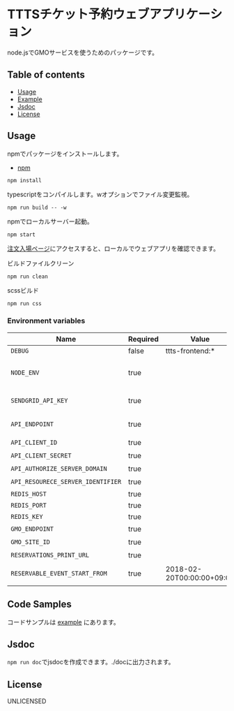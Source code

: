 # TTTSチケット予約ウェブアプリケーション

node.jsでGMOサービスを使うためのパッケージです。


## Table of contents

* [Usage](#usage)
* [Example](#code-samples)
* [Jsdoc](#jsdoc)
* [License](#license)


## Usage
npmでパッケージをインストールします。
* [npm](https://www.npmjs.com/)

```shell
npm install
```

typescriptをコンパイルします。wオプションでファイル変更監視。

```shell
npm run build -- -w
```

npmでローカルサーバー起動。

```shell
npm start
```

[注文入場ページ](http://localhost:8080/entrance/index.html?wc=0&locale=ja)にアクセスすると、ローカルでウェブアプリを確認できます。

ビルドファイルクリーン

```shell
npm run clean
```

scssビルド

```shell
npm run css
```

### Environment variables

| Name                              | Required | Value                     | Purpose                                             |
| --------------------------------- | -------- | ------------------------- | --------------------------------------------------- |
| `DEBUG`                           | false    | ttts-frontend:*           | Debug                                               |
| `NODE_ENV`                        | true     |                           | 環境名(development,test,productionなど)             |
| `SENDGRID_API_KEY`                | true     |                           | GMOリンク決済からの戻り先エンドポイント             |
| `API_ENDPOINT`                    | true     |                           | frontと連携するttts apiのエンドポイント             |
| `API_CLIENT_ID`                   | true     |                           | APIクライアントID                                   |
| `API_CLIENT_SECRET`               | true     |                           | APIクライアントシークレット                         |
| `API_AUTHORIZE_SERVER_DOMAIN`     | true     |                           | API認可サーバードメイン                             |
| `API_RESOURECE_SERVER_IDENTIFIER` | true     |                           | APIリソースサーバー識別子                           |
| `REDIS_HOST`                      | true     |                           | redis host                                          |
| `REDIS_PORT`                      | true     |                           | redis port                                          |
| `REDIS_KEY`                       | true     |                           | redis key                                           |
| `GMO_ENDPOINT`                    | true     |                           | GMO apiのエンドポイント                             |
| `GMO_SITE_ID`                     | true     |                           | GMO サイトID                                        |
| `RESERVATIONS_PRINT_URL`          | true     |                           | 予約印刷URL                                         |
| `RESERVABLE_EVENT_START_FROM`     | true     | 2018-02-20T00:00:00+09:00 | 予約可能なイベント開始日時from(ISO8601フォーマット) |


## Code Samples

コードサンプルは [example](https://github.com/motionpicture/gmo-service/tree/master/example) にあります。


## Jsdoc

`npm run doc`でjsdocを作成できます。./docに出力されます。

## License

UNLICENSED
